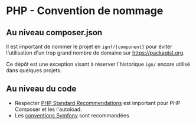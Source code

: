 # PHP - Convention de nommage

## Au niveau composer.json

Il est important de nommer le projet en `ignf/{component}` pour éviter l'utilisation d'un trop grand nombre de domaine sur https://packagist.org.

Ce dépôt est une exception visant à réserver l'historique `ign/` encore utilisé dans quelques projets.

## Au niveau du code

* Respecter [PHP Standard Recommendations](https://www.php-fig.org/psr/) est important pour PHP Composer et les l'autoload.
* Les [conventions Symfony](https://symfony.com/doc/current/contributing/code/conventions.html) sont recommandées




